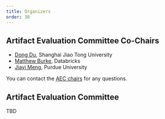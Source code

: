 ```yaml
---
title: Organizers
order: 30
---
```


## Artifact Evaluation Committee Co-Chairs

- [Dong Du](https://dongd.info/), Shanghai Jiao Tong University
- [Matthew Burke](https://matthelb.com), Databricks
- [Jiayi Meng](https://www.cs.purdue.edu/homes/meng72/), Purdue University

You can contact the [AEC chairs](https://sysartifacts.github.io/sosp2023/organizers) for any questions.

## Artifact Evaluation Committee

TBD
